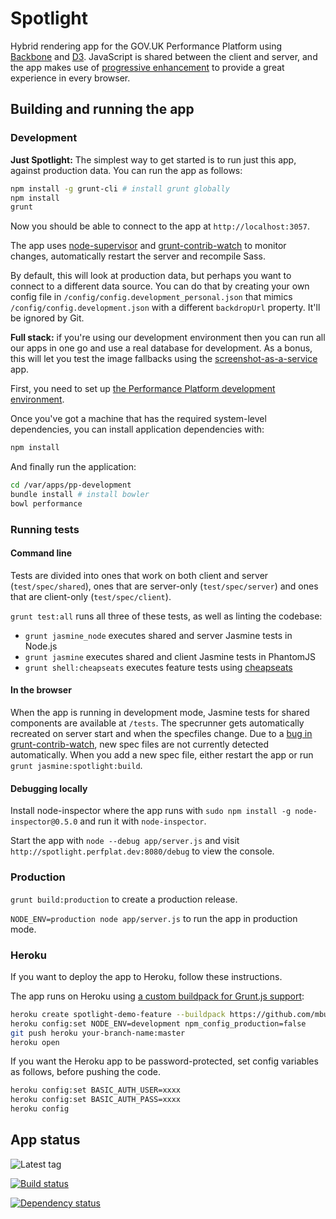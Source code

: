 # Spotlight #

Hybrid rendering app for the GOV.UK Performance Platform using [Backbone][]
and [D3][]. JavaScript is shared between the client and server, and the app
makes use of [progressive enhancement][] to provide a great experience in
every browser.

[Backbone]: http://backbonejs.org/
[D3]: http://d3js.org/
[progressive enhancement]: https://www.gov.uk/service-manual/making-software/progressive-enhancement

## Building and running the app ##

### Development ###

**Just Spotlight:** The simplest way to get started is to run just this
app, against production data. You can run the app as follows:

```bash
npm install -g grunt-cli # install grunt globally
npm install
grunt
```

Now you should be able to connect to the app at `http://localhost:3057`.

The app uses [node-supervisor][] and [grunt-contrib-watch][] to monitor changes,
automatically restart the server and recompile Sass.

[node-supervisor]: https://github.com/isaacs/node-supervisor
[grunt-contrib-watch]: https://github.com/gruntjs/grunt-contrib-watch

By default, this will look at production data, but perhaps you want to connect
to a different data source. You can do that
by creating your own config file in `/config/config.development_personal.json` that mimics
`/config/config.development.json` with a different `backdropUrl` property. It'll be ignored by Git.

**Full stack:** if you're using our development environment then you can run all
our apps in one go and use a real database for development.
As a bonus, this will let you test the image fallbacks using the
[screenshot-as-a-service][screenshot-as-a-service] app.

First, you need to set up [the Performance Platform development environment][ppdev].

Once you've got a machine that has the required system-level dependencies, you can install
application dependencies with:

```bash
npm install
```

And finally run the application:

```bash
cd /var/apps/pp-development
bundle install # install bowler
bowl performance
```

[ppdev]: https://github.com/alphagov/pp-development
[screenshot-as-a-service]: https://github.com/alphagov/screenshot-as-a-service

### Running tests ###

#### Command line ####

Tests are divided into ones that work on both client and server (`test/spec/shared`), ones that are server-only (`test/spec/server`) and ones that are client-only (`test/spec/client`).

`grunt test:all` runs all three of these tests, as well as linting the codebase:

- `grunt jasmine_node` executes shared and server Jasmine tests in Node.js
- `grunt jasmine` executes shared and client Jasmine tests in PhantomJS
- `grunt shell:cheapseats` executes feature tests using [cheapseats][]

[cheapseats]: https://github.com/alphagov/cheapseats

#### In the browser ####

When the app is running in development mode, Jasmine tests for shared
components are available at `/tests`. The specrunner gets automatically
recreated on server start and when the specfiles change. Due to a
[bug in grunt-contrib-watch][watch-20], new spec files are not currently
detected automatically. When you add a new spec file, either restart the
app or run `grunt jasmine:spotlight:build`.

[watch-20]: https://github.com/gruntjs/grunt-contrib-watch/issues/20

#### Debugging locally ####

Install node-inspector where the app runs with `sudo npm install -g node-inspector@0.5.0`
and run it with `node-inspector`.

Start the app with `node --debug app/server.js` and visit `http://spotlight.perfplat.dev:8080/debug`
to view the console.

### Production ###

`grunt build:production` to create a production release.

`NODE_ENV=production node app/server.js` to run the app in production mode.

### Heroku ###

If you want to deploy the app to Heroku, follow these instructions.

The app runs on Heroku using [a custom buildpack for Grunt.js support][buildpack]:

```bash
heroku create spotlight-demo-feature --buildpack https://github.com/mbuchetics/heroku-buildpack-nodejs-grunt.git
heroku config:set NODE_ENV=development npm_config_production=false
git push heroku your-branch-name:master
heroku open
```

If you want the Heroku app to be password-protected, set config variables as follows,
before pushing the code.

```bash
heroku config:set BASIC_AUTH_USER=xxxx
heroku config:set BASIC_AUTH_PASS=xxxx
heroku config
```

[buildpack]: https://github.com/mbuchetics/heroku-buildpack-nodejs-grunt

## App status ##

![Latest tag](https://img.shields.io/github/tag/alphagov/spotlight.svg)

[![Build status](https://travis-ci.org/alphagov/spotlight.svg?branch=master)](https://travis-ci.org/alphagov/spotlight)

[![Dependency status](https://gemnasium.com/alphagov/spotlight.svg)](https://gemnasium.com/alphagov/spotlight)
